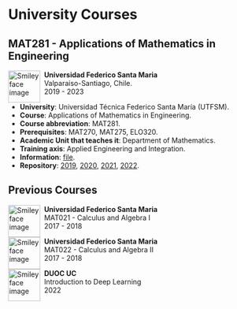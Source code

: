 # University Courses

## MAT281 - Applications of Mathematics in Engineering

<p>
<img src="https://upload.wikimedia.org/wikipedia/commons/4/47/Logo_UTFSM.png" alt="Smiley face image"
style="float:left; width:65px; height:65px;">
<span style="vertical-align:bottom">
&nbsp <strong> Universidad Federico Santa Maria</strong> <br>
&nbsp Valparaiso-Santiago, Chile. <br>
&nbsp 2019 - 2023
</span>
</p>


- **University**: Universidad Técnica Federico Santa María (UTFSM).
- **Course**: Applications of Mathematics in Engineering.
- **Course abbreviation**: MAT281.
- **Prerequisites**: MAT270, MAT275, ELO320.
- **Academic Unit that teaches it**: Department of Mathematics.
- **Training axis**: Applied Engineering and Integration.
- **Information**: [file](https://github.com/fralfaro/portfolio/blob/main/docs/files/teaching/mat281.pdf).
- **Repository**: [2019](https://github.com/fralfaro/MAT281_2019), [2020](https://github.com/fralfaro/MAT281_2020), [2021](https://gitlab.com/fralfaro/mat281_2021), [2022](https://github.com/fralfaro/MAT281_2022).

## Previous Courses

<p>
<img src="https://upload.wikimedia.org/wikipedia/commons/4/47/Logo_UTFSM.png" alt="Smiley face image"
style="float:left; width:65px; height:65px;">
<span style="vertical-align:bottom">
&nbsp <strong> Universidad Federico Santa Maria</strong> <br>
&nbsp MAT021 - Calculus and Algebra I <br>
&nbsp 2017 - 2018
</span>
</p>

<p>
<img src="https://upload.wikimedia.org/wikipedia/commons/4/47/Logo_UTFSM.png" alt="Smiley face image"
style="float:left; width:65px; height:65px;">
<span style="vertical-align:bottom">
&nbsp <strong> Universidad Federico Santa Maria</strong> <br>
&nbsp MAT022 - Calculus and Algebra II <br>
&nbsp 2017 - 2018
</span>
</p>

<p>
<img src="https://upload.wikimedia.org/wikipedia/commons/thumb/8/84/Escudo_de_la_Pontificia_Universidad_Cat%C3%B3lica_de_Chile.svg/1526px-Escudo_de_la_Pontificia_Universidad_Cat%C3%B3lica_de_Chile.svg.png" alt="Smiley face image"
style="float:left; width:65px; height:65px;">
<span style="vertical-align:bottom">
&nbsp <strong> DUOC UC </strong> <br>
&nbsp Introduction to Deep Learning <br>
&nbsp 2022
</span>
</p>



